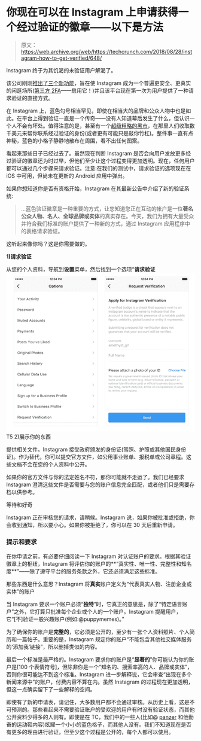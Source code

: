 # 你现在可以在 Instagram 上申请获得一个经过验证的徽章——以下是方法

> 原文：<https://web.archive.org/web/https://techcrunch.com/2018/08/28/instagram-how-to-get-verified/648/>

Instagram 终于为其饥渴的未验证用户解渴了。

该公司刚刚[推出了三个新功能](https://web.archive.org/web/20230225041203/https://instagram-press.com/blog/2018/08/28/new-tools-to-help-keep-instagram-safe/)，旨在使 Instagram 成为一个普遍更安全、更真实的闲逛场所([第三方 2FA](https://web.archive.org/web/20230225041203/https://techcrunch.com/2018/08/28/instagram-request-verification-2fa-about-this-account/)——启用它！)并且该平台现在第一次为用户提供了一种请求验证的直接方式。

在 Instagram 上，蓝色勾号相当罕见，即使在相当大的品牌和公众人物中也是如此。在平台上得到验证一直是一个传奇——没有人知道幕后发生了什么，但认识一个人不会有坏处。值得注意的是，甚至有一个[超级粗略的黑市](https://web.archive.org/web/20230225041203/https://mashable.com/2017/09/01/instagram-verification-paid-black-market-facebook/#Lnj8a5nbCqqO)，在那里人们收取数千美元来帮你联系经过验证的身份(或者更有可能只是敲你竹杠)。整件事一直有点神秘，蓝色的小格子静静地散布在周围，看不出任何图案。

看起来那些日子已经过去了。虽然现在判断 Instagram 是否会向用户发放更多经过验证的徽章还为时过早，但他们至少让这个过程变得更加透明。现在，任何用户都可以通过几个步骤来请求验证。注意:在我们的测试中，请求验证的选项现在在 iOS 中可用，但尚未在更新的 Android 应用中弹出。

如果你想知道你是否有资格开始，Instagram 在其最新公告中介绍了新的验证系统:

> …蓝色验证徽章是一种重要的方式，让您知道您正在互动的帐户是一位**著名公众人物、名人、全球品牌或实体**的真实存在。今天，我们为拥有大量受众并符合我们标准的账户提供了一种新的方式，通过 Instagram 应用程序中的表格请求验证。

这听起来像你吗？这是你需要做的。

**1)请求验证**

从您的个人资料，导航到**设置**菜单，然后找到一个选项“**请求验证**![](img/b064064c7a70f8e4a76362e84f8dc146.png)T5 2)展示你的东西

提供相关文件。Instagram 接受政府颁发的身份证(驾照、护照或其他国民身份证)。作为替代，你可以提交官方文件，如公用事业账单、报税单或公司章程。这些文档不会在您的个人资料中公开。

如果你的官方文件与你的法定姓名不符，那你可能就不走运了。我们已经要求 Instagram 澄清这些文件是否需要与您的账户信息完全匹配，或者他们只是需要存档以供参考。

等待和好奇

Instagram 正在审核您的请求，请稍候。Instagram 说，如果你被批准或拒绝，你会收到通知，所以要小心。如果你被拒绝了，你可以在 30 天后重新申请。

### 提示和要求

在你申请之前，有必要仔细阅读一下 Instagram 对认证账户的要求。根据其验证徽章上的枢纽，Instagram 将评估你的账户的**“真实性、唯一性、完整性和知名度**”——除了遵守平台的服务条款之外，它还必须满足这些标准。

那些东西是什么意思？Instagram 将**真实**账户定义为“代表真实人物、注册企业或实体”的账户

当 Instagram 要求一个账户必须“**独特**”时，它真正的意思是，除了“特定语言账户”之外，它打算只批准每个企业或个人的一个账户。Instagram 提醒用户，它“[不]验证一般兴趣账户(例如:@puppymemes)。”

为了确保你的账户是**完整的**，它必须是公开的，至少有一张个人资料照片、个人简历和一篇帖子。重要的是，Instagram 规定你的账户“不能包含其他社交媒体服务的‘添加我’链接”，所以删掉类似的内容。

最后一个标准是最严格的。Instagram 要求你的账户是“**显著的**”你可能认为你的账户是[100 个表情符号]，但除非你是一个“知名的、搜索率高的人、品牌或实体”，否则你很可能达不到这个标准。Instagram 进一步解释说，它会审查“出现在多个新闻来源中”的账户，付费内容不算在内。虽然 Instagram 的过程现在更加透明，但这一点确实留下了一些解释的空间。

即使有了新的申请表，请记住，大多数用户都不会通过审核。从历史上看，这是不可预测的。那些看起来不需要验证账户的受欢迎的用户有时没有验证状态，而其他公开资料少得多的人则有。即使是在 TC，我们中的一些人(比如@ [panzer](https://web.archive.org/web/20230225041203/https://www.instagram.com/panzer/?hl=en) 和他勤奋的运动鞋内容)炫耀一个小小的蓝色格子，而其他人没有。我们不知道现在是否有更多的理由进行验证，但至少这个过程是公开的，每个人都可以使用。